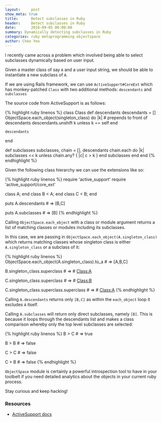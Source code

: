 ```yaml
---
layout:     post
show_meta: true
title:      Detect subclasses in Ruby
header:     Detect subclasses in Ruby
date:       2016-09-05 00:00:00
summary: Dynamically detecting subclasses in Ruby
categories: ruby metaprogramming objectspace
author: Chee Yeo
---
```


I recently came across a problem which involved being able to select subclasses dynamically based on user input.

Given a master class of say `A` and a user input string, we should be able to instantiate a new subclass of `A`.

If we are using Rails framework, we can use `ActiveSupport#CoreExt` which has monkey-patched `Class` with two additional methods: `descendants` and `subclasses`

The source code from ActiveSupport is as follows:

{% highlight ruby linenos %}
class Class
  def descendants
    descendants = []
    ObjectSpace.each_object(singleton_class) do |k|
      # prepends to front of descendants
      descendants.unshift k unless k == self
    end

    descendants
  end

  def subclasses
    subclasses, chain = [], descendants
    chain.each do |k|
      subclasses << k unless chain.any? { |c| c > k }
    end
    subclasses
  end
end
{% endhighlight %}

Given the following class hierarchy we can use the extensions like so:

{% highlight ruby linenos %}
require 'active_support'
require 'active_support/core_ext'

class A; end
class B < A; end
class C < B; end

puts A.descendants # => [B,C]

puts A.subclasses # => [B]
{% endhighlight %}

Calling `ObjectSpace.each_object` with a class or module argument returns a list of matching classes or modules including its subclasses.

In this case, we are passing in `ObjectSpace.each_object(A.singleton_class)` which returns matching classes whose singleton class is either `A.singleton_class` or a subclass of it:

{% highlight ruby linenos %}
ObjectSpace.each_object(A.singleton_class).to_a # => [A,B,C]

B.singleton_class.superclass # => # <Class:A>

C.singleton_class.superclass # => # <Class:B>

C.singleton_class.superclass.superclass # => # <Class:A>
{% endhighlight %}

Calling `A.descendants` returns only `[B,C]` as within the `each_object` loop it excludes `A` itself.

Calling `A.subclasses` will return only direct subclasses, namely `[B]`. This is because it loops through the descendants list and makes a class comparison whereby only the top level subclasses are selected:

{% highlight ruby linenos %}
B > C # => true

B > B # => false

C > C # => false

C > B # => false
{% endhighlight %}

`ObjectSpace` module is certainly a powerful introspection tool to have in your toolbelt if you need detailed analytics about the objects in your current ruby process.

Stay curious and keep hacking!

### Resources
- [ActiveSupport docs](http://guides.rubyonrails.org/active_support_core_extensions.html#subclasses-descendants)
